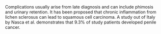 Complications usually arise from late diagnosis and can include phimosis and urinary retention. It has been proposed that chronic inflammation from lichen sclerosus can lead to squamous cell carcinoma. A study out of Italy by Nasca et al. demonstrates that 9.3% of study patients developed penile cancer.